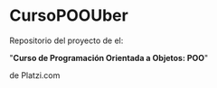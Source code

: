 # CursoPOOUber

Repositorio del proyecto de el:

"**Curso de Programación Orientada a Objetos: POO**"

de Platzi.com
